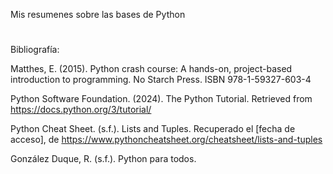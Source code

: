 Mis resumenes sobre las bases de Python
#
Bibliografía:

Matthes, E. (2015). Python crash course: A hands-on, project-based introduction to programming. No Starch Press. ISBN 978-1-59327-603-4

Python Software Foundation. (2024). The Python Tutorial. Retrieved from https://docs.python.org/3/tutorial/

Python Cheat Sheet. (s.f.). Lists and Tuples. Recuperado el [fecha de acceso], de https://www.pythoncheatsheet.org/cheatsheet/lists-and-tuples

González Duque, R. (s.f.). Python para todos.

